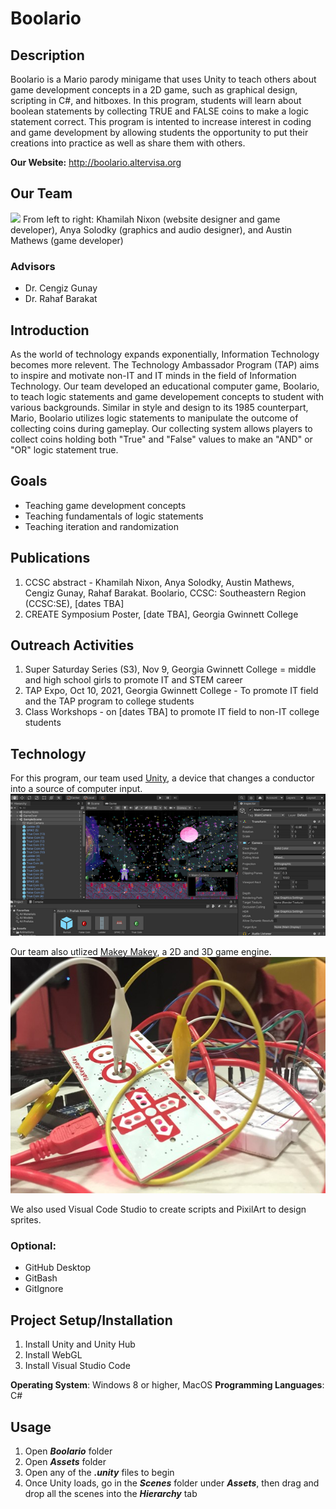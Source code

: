 # Boolario

## Description
Boolario is a Mario parody minigame that uses Unity to teach others about game development concepts in a 2D game, such as graphical design, scripting in C#, and hitboxes.  In this program, students will learn about boolean statements by collecting TRUE and FALSE coins to make a logic statement correct.  This program is intented to increase interest in coding and game development by allowing students the opportunity to put their creations into practice as well as share them with others. 

**Our Website:** http://boolario.altervisa.org


## Our Team
<img src="https://user-images.githubusercontent.com/72395832/138807313-b1fd609d-6b91-4bb0-86db-5d19b8002ed5.jpg" width="500"/>
From left to right: Khamilah Nixon (website designer and game developer), Anya Solodky (graphics and audio designer), and Austin Mathews (game developer)

### Advisors
- Dr. Cengiz Gunay
- Dr. Rahaf Barakat

## Introduction
As the world of technology expands exponentially, Information Technology becomes more relevent. The Technology Ambassador Program (TAP) aims to inspire and motivate non-IT and IT minds in the field of Information Technology.  Our team developed an educational computer game, Boolario, to teach logic statements and game developement concepts to student with various backgrounds. Similar in style and design to its 1985 counterpart, Mario, Boolario utilizes logic statements to manipulate the outcome of collecting coins during gameplay. Our collecting system allows players to collect coins holding both "True" and "False" values to make an "AND" or "OR" logic statement true.

## Goals
- Teaching game development concepts
- Teaching fundamentals of logic statements
- Teaching iteration and randomization

## Publications
1. CCSC abstract - Khamilah Nixon, Anya Solodky, Austin Mathews, Cengiz Gunay, Rahaf Barakat. Boolario, CCSC: Southeastern Region (CCSC:SE), [dates TBA]
2. CREATE Symposium Poster, [date TBA], Georgia Gwinnett College

## Outreach Activities
1. Super Saturday Series (S3), Nov 9, Georgia Gwinnett College = middle and high school girls to promote IT and STEM career
2. TAP Expo, Oct 10, 2021, Georgia Gwinnett College - To promote IT field and the TAP program to college students 
3. Class Workshops - on [dates TBA] to promote IT field to non-IT college students

## Technology
For this program, our team used [Unity](https://unity.com/), a device that changes a conductor into a source of computer input.
<img src="media/Unity.png" width="750"/>

Our team also utlized [Makey Makey](https://makeymakey.com/), a 2D and 3D game engine.
<img src="media/MakeyMakey.jpg" width="750"/>

We also used Visual Code Studio to create scripts and PixilArt to design sprites.

### Optional:
- GitHub Desktop
- GitBash
- GitIgnore

## Project Setup/Installation
1. Install Unity and Unity Hub
2. Install WebGL
3. Install Visual Studio Code

**Operating System**: Windows 8 or higher, MacOS
**Programming Languages**: C#

## Usage
1. Open **_Boolario_** folder
2. Open **_Assets_** folder
3. Open any of the **_.unity_** files to begin
4. Once Unity loads, go in the **_Scenes_** folder under **_Assets_**, then drag and drop all the scenes into the **_Hierarchy_** tab
